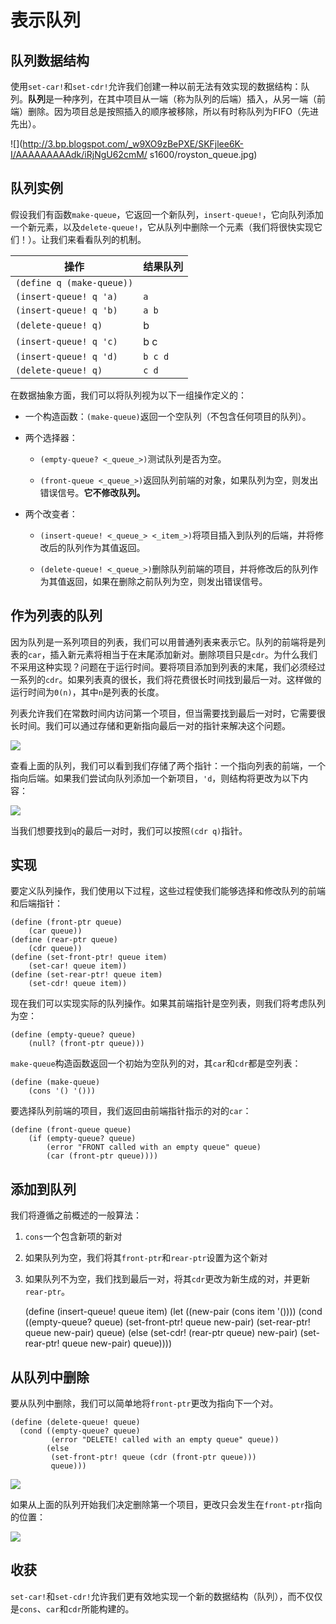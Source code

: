 # 表示队列

## 队列数据结构

使用`set-car!`和`set-cdr!`允许我们创建一种以前无法有效实现的数据结构：队列。**队列**是一种序列，在其中项目从一端（称为队列的后端）插入，从另一端（前端）删除。因为项目总是按照插入的顺序被移除，所以有时称队列为FIFO（先进先出）。

![](http://3.bp.blogspot.com/_w9XO9zBePXE/SKFjlee6K-I/AAAAAAAAAdk/iRjNgU62cmM/ s1600/royston_queue.jpg)

## 队列实例

假设我们有函数`make-queue`，它返回一个新队列，`insert-queue!`，它向队列添加一个新元素，以及`delete-queue!`，它从队列中删除一个元素（我们将很快实现它们！）。让我们来看看队列的机制。

| 操作 | 结果队列 |
| --- | --- |
| `(define q (make-queue))` |  |
| `(insert-queue! q 'a)` | `a` |
| `(insert-queue! q 'b)` | `a b` |
| `(delete-queue! q)` | b |
| `(insert-queue! q 'c)` | b c |
| `(insert-queue! q 'd)` | `b c d` |
| `(delete-queue! q)` | `c d` |

在数据抽象方面，我们可以将队列视为以下一组操作定义的：

+   一个构造函数：`(make-queue)`返回一个空队列（不包含任何项目的队列）。

+   两个选择器：

    +   `(empty-queue? <_queue_>)`测试队列是否为空。

    +   `(front-queue <_queue_>)`返回队列前端的对象，如果队列为空，则发出错误信号。**它不修改队列。**

+   两个改变者：

    +   `(insert-queue! <_queue_> <_item_>)`将项目插入到队列的后端，并将修改后的队列作为其值返回。

    +   `(delete-queue! <_queue_>)`删除队列前端的项目，并将修改后的队列作为其值返回，如果在删除之前队列为空，则发出错误信号。

## 作为列表的队列

因为队列是一系列项目的列表，我们可以用普通列表来表示它。队列的前端将是列表的`car`，插入新元素将相当于在末尾添加新对。删除项目只是`cdr`。为什么我们不采用这种实现？问题在于运行时间。要将项目添加到列表的末尾，我们必须经过一系列的`cdr`。如果列表真的很长，我们将花费很长时间找到最后一对。这样做的运行时间为`Θ(n)`，其中`n`是列表的长度。

列表允许我们在常数时间内访问第一个项目，但当需要找到最后一对时，它需要很长时间。我们可以通过存储和更新指向最后一对的指针来解决这个问题。

![](../Images/44b4d2bc1275d24e3d1a3098b9325efb.jpg)

查看上面的队列，我们可以看到我们存储了两个指针：一个指向列表的前端，一个指向后端。如果我们尝试向队列添加一个新项目，`'d`，则结构将更改为以下内容：

![](../Images/ac70f6a07a551383054f2350a1c1b210.jpg)

当我们想要找到`q`的最后一对时，我们可以按照`(cdr q)`指针。

## 实现

要定义队列操作，我们使用以下过程，这些过程使我们能够选择和修改队列的前端和后端指针： 

```
(define (front-ptr queue)
    (car queue))
(define (rear-ptr queue)
    (cdr queue))
(define (set-front-ptr! queue item)
    (set-car! queue item))
(define (set-rear-ptr! queue item)
    (set-cdr! queue item)) 
```

现在我们可以实现实际的队列操作。如果其前端指针是空列表，则我们将考虑队列为空：

```
(define (empty-queue? queue)
    (null? (front-ptr queue))) 
```

`make-queue`构造函数返回一个初始为空队列的对，其`car`和`cdr`都是空列表：

```
(define (make-queue)
    (cons '() '())) 
```

要选择队列前端的项目，我们返回由前端指针指示的对的`car`：

```
(define (front-queue queue)
    (if (empty-queue? queue)
        (error "FRONT called with an empty queue" queue)
        (car (front-ptr queue)))) 
```

## 添加到队列

我们将遵循之前概述的一般算法：

1.  `cons`一个包含新项的新对

1.  如果队列为空，我们将其`front-ptr`和`rear-ptr`设置为这个新对

1.  如果队列不为空，我们找到最后一对，将其`cdr`更改为新生成的对，并更新`rear-ptr`。

    (define (insert-queue! queue item) (let ((new-pair (cons item '()))) (cond ((empty-queue? queue) (set-front-ptr! queue new-pair) (set-rear-ptr! queue new-pair) queue) (else (set-cdr! (rear-ptr queue) new-pair) (set-rear-ptr! queue new-pair) queue))))

## 从队列中删除

要从队列中删除，我们可以简单地将`front-ptr`更改为指向下一个对。

```
(define (delete-queue! queue)
  (cond ((empty-queue? queue)
         (error "DELETE! called with an empty queue" queue))
        (else
         (set-front-ptr! queue (cdr (front-ptr queue)))
         queue))) 
```

![](../Images/ac70f6a07a551383054f2350a1c1b210.jpg)

如果从上面的队列开始我们决定删除第一个项目，更改只会发生在`front-ptr`指向的位置：

![](../Images/368ec8b3e335f9a139ebbaf028b67d33.jpg)

## 收获

`set-car!`和`set-cdr!`允许我们更有效地实现一个新的数据结构（队列），而不仅仅是`cons`、`car`和`cdr`所能构建的。
